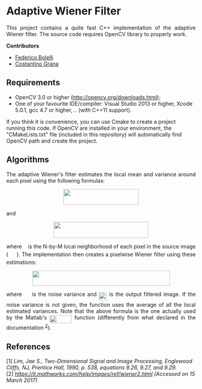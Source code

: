 # Adaptive Wiener Filter
<p align="justify">This project contains a quite fast C++ implementation of the adaptive Wiener filter. The source code requires OpenCV library to properly work.</p>

__Contributors__
- [Federico Bolelli](https://github.com/prittt)
- [Costantino Grana](https://github.com/CostantinoGrana)

## Requirements
- OpenCV 3.0 or higher (http://opencv.org/downloads.html);
- One of your favourite IDE/compiler: Visual Studio 2013 or higher, Xcode 5.0.1, gcc 4.7 or higher, .. (with C++11 support).

If you think it is convenience, you can use Cmake to create a project running this code. If OpenCV are installed in your environment, the "CMakeLists.txt" file (included in this repository) will automatically find OpenCV path and create the project.

## Algorithms
<p align="justify">The adaptive Wiener's filter estimates the local mean and variance around each pixel using the following formulas:</p>

<p align="center"><img src="https://rawgit.com/prittt/AdaptiveWienerFilter/svgs/svgs/0f6d38bd78ab115ade732f29fe7f51eb.svg?invert_in_darkmode" align=middle width=200.28525pt height=42.855945pt/></p>

and

<p align="center"><img src="https://rawgit.com/prittt/AdaptiveWienerFilter/svgs/svgs/2c27573c993c3eca49333fac0a44d38f.svg?invert_in_darkmode" align=middle width=251.65964999999997pt height=42.855945pt/></p>

<p align="justify">where <img src="https://rawgit.com/prittt/AdaptiveWienerFilter/svgs/svgs/1d0496971a2775f4887d1df25cea4f7e.svg?invert_in_darkmode" align=middle width=8.752095000000004pt height=14.155350000000013pt/> is the N-by-M local neighborhood of each pixel in the source image (<img src="https://rawgit.com/prittt/AdaptiveWienerFilter/svgs/svgs/1908ca5a63cf1f081022d43f2c9fc506.svg?invert_in_darkmode" align=middle width=22.692285000000005pt height=14.155350000000013pt/>). The implementation then creates a pixelwise Wiener filter using these estimations:</p>

<p align="center"><img src="https://rawgit.com/prittt/AdaptiveWienerFilter/svgs/svgs/d266789f17a403dd3b734b38eb403fab.svg?invert_in_darkmode" align=middle width=365.57235pt height=39.8871pt/></p>
 
<p align="justify">where <img src="https://rawgit.com/prittt/AdaptiveWienerFilter/svgs/svgs/e7dc9be6ee00c810989d0325235b9647.svg?invert_in_darkmode" align=middle width=15.719220000000005pt height=26.76201000000001pt/> is the noise variance and <img src="https://rawgit.com/prittt/AdaptiveWienerFilter/svgs/svgs/957032ada3b5dead2ff9d51bd89cd07e.svg?invert_in_darkmode" align=middle width=22.197615000000003pt height=22.831379999999992pt/> is the output filtered image. If the noise variance is not given, the function uses the average of all the local estimated variances. Note that the above formula is the one actually used by the Matlab's <img src="https://rawgit.com/prittt/AdaptiveWienerFilter/svgs/svgs/a6e6fc428a6fd4f993180ca32c929e64.svg?invert_in_darkmode" align=middle width=59.141445pt height=21.683310000000006pt/> function (differently from what declared in the documentation <sup><a href="#WIENER2_MATLAB">2</a></sup>).</p> 

## References

<a name="WIENER_REFERENCE">[1] </a><em>Lim, Jae S., Two-Dimensional Signal and Image Processing, Englewood Cliffs, NJ, Prentice Hall, 1990, p. 538, equations 9.26, 9.27, and 9.29.</em>
</br>
<a name="WIENER2_MATLAB">[2] </a><em>https://it.mathworks.com/help/images/ref/wiener2.html (Accessed on 15 March 2017)</em>